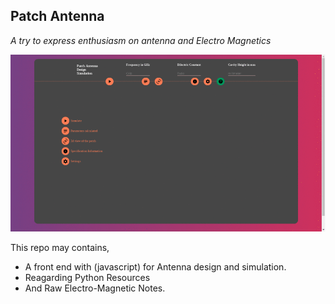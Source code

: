 ## Patch Antenna

*A try to express enthusiasm on antenna and Electro Magnetics*

![demo](/resource/anim.gif)  

This repo may contains,

- A front end with (javascript) for Antenna design and simulation.
- Reagarding Python Resources
- And Raw Electro-Magnetic Notes.